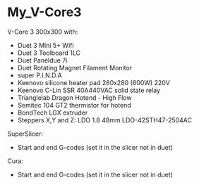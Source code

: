 # My_V-Core3
V-Core 3 300x300 with:
 - Duet 3 Mini 5+ Wifi
 - Duet 3 Toolboard 1LC
 - Duet Paneldue 7i
 - Duet Rotating Magnet Filament Monitor
 - super P.I.N.D.A
 - Keenovo silicone heater pad 280x280 (600W) 220V
 - Keenovo C-Lin SSR 40A440VAC solid state relay
 - Trianglelab Dragon Hotend - High Flow
 - Semitec 104 GT2 thermistor for hotend
 - BondTech LGX extruder
 - Steppers X,Y and Z: LDO 1.8 48mm LDO-42STH47-2504AC

SuperSlicer:
 - Start and end G-codes (set it in the slicer not in duet)

Cura:
 - Start and end G-codes (set it in the slicer not in duet)
